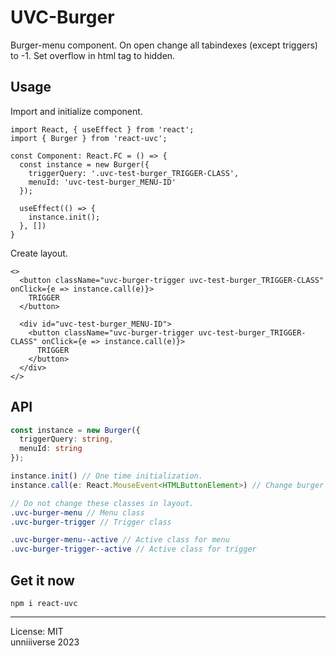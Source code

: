 # UVC-Burger
Burger-menu component. On open change all tabindexes (except triggers) to -1. Set overflow in html tag to hidden.

## Usage
Import and initialize component.
```tsx
import React, { useEffect } from 'react';
import { Burger } from 'react-uvc';

const Component: React.FC = () => {
  const instance = new Burger({
    triggerQuery: '.uvc-test-burger_TRIGGER-CLASS',
    menuId: 'uvc-test-burger_MENU-ID'
  });

  useEffect(() => {
    instance.init();
  }, [])
}
```

Create layout.
```tsx
<>
  <button className="uvc-burger-trigger uvc-test-burger_TRIGGER-CLASS" onClick={e => instance.call(e)}>
    TRIGGER
  </button>

  <div id="uvc-test-burger_MENU-ID">
    <button className="uvc-burger-trigger uvc-test-burger_TRIGGER-CLASS" onClick={e => instance.call(e)}>
      TRIGGER
    </button>
  </div>
</>
```

## API
```ts
const instance = new Burger({
  triggerQuery: string,
  menuId: string
});

instance.init() // One time initialization.
instance.call(e: React.MouseEvent<HTMLButtonElement>) // Change burger visibility.
```

```scss
// Do not change these classes in layout. 
.uvc-burger-menu // Menu class
.uvc-burger-trigger // Trigger class

.uvc-burger-menu--active // Active class for menu
.uvc-burger-trigger--active // Active class for trigger
```

## Get it now
```
npm i react-uvc
```

<hr>
License: MIT <br>
unniiiverse 2023